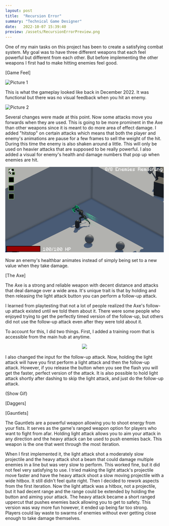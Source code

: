 ```yaml
---
layout: post
title:  "Recursion Error"
summary: "Technical Game Designer"
date:   2022-10-07 15:39:40
preview: /assets/RecursionErrorPreview.png
---
```


One of my main tasks on this project has been to create a satisfying combat system. My goal was to have three different weapons that each feel powerful but different from each other. But before implementing the other weapons I first had to make hitting enemies feel good. 

[Game Feel]

![Picture 1](/assets/RecursionErrorGifs/OldGameplay.gif)

This is what the gameplay looked like back in December 2022. It was functional but there was no visual feedback when you hit an enemy. 

![Picture 2](/assets/RecursionErrorGifs/Hitstop&Shake.gif)

Several changes were made at this point. Now some attacks move you forwards when they are used. This is going to be more prominent in the Axe than other weapons since it is meant to do more area of effect damage. I added "hitstop" on certain attacks which means that both the player and enemy's animations are pause for a few frames to sell the weight of the hit. During this time the enemy is also shaken around a little. This will only be used on heavier attacks that are supposed to be really powerful. I also added a visual for enemy's health and damage numbers that pop up when enemies are hit.   

![Picture 3](/assets/RecursionErrorGifs/AnimatedHealthbars.gif)

Now an enemy's healthbar animates instead of simply being set to a new value when they take damage. 


[The Axe]

The Axe is a strong and reliable weapon with decent distance and attacks that deal damage over a wide area. It's unique trait is that by holding and then releasing the light attack button you can perform a follow-up attack. 

I learned from playtesting that not a lot of people realized the Axe's follow-up attack existed until we told them about it. There were some people who enjoyed trying to get the perfectly timed version of the follow-up, but others did not use the follow-up attack even after they were told about it. 

To account for this, I did two things. First, I added a training room that is accessible from the main hub at anytime.

<p align="center">
  <img src="assets/RecursionErrorGifs/FinalAxeGameplayV2.gif">
</p>

I also changed the input for the follow-up attack. Now, holding the light attack will have you first perform a light attack and then the follow-up attack. However, if you release the button when you see the flash you will get the faster, perfect version of the attack. It is also possible to hold light attack shortly after dashing to skip the light attack, and just do the follow-up attack.

(Show Gif)

[Daggers]


[Gauntlets]

The Gauntlets are a powerful weapon allowing you to shoot energy from your fists. It serves as the game's ranged weapon option for players who want to fight from afar. Holding light attack allows you to aim your attack in any direction and the heavy attack can be used to push enemies back. This weapon is the one that went through the most iteration.

When I first implemented it, the light attack shot a moderately slow projectile and the heavy attack shot a beam that could damage multiple enemies in a line but was very slow to perform. This worked fine, but it did not feel very satisfying to use. I tried making the light attack's projectile move faster and have the heavy attack shoot a slow moving projectile with a wide hitbox. It still didn't feel quite right. Then I decided to rework aspects from the first iteration. Now the light attack was a hitbox, not a projectile, but it had decent range and the range could be extended by holding the button and aiming your attack. The heavy attack became a short ranged uppercut that pushes enemies back allowing you to get to safety. This version was way more fun however, it ended up being far too strong. Players could lay waste to swarms of enemies without ever getting close enough to take damage themselves.   
